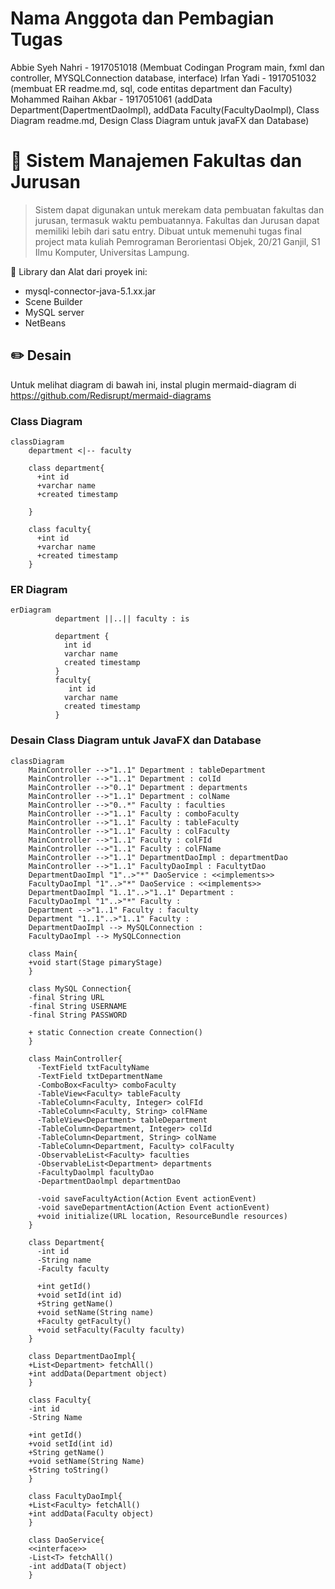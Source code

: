 # Nama Anggota dan Pembagian Tugas
Abbie Syeh Nahri - 1917051018 (Membuat Codingan Program main, fxml dan controller, MYSQLConnection database, interface)
Irfan Yadi - 1917051032 (membuat ER readme.md, sql, code entitas department dan Faculty)
Mohammed Raihan Akbar - 1917051061 (addData Department(DapertmentDaoImpl), addData Faculty(FacultyDaoImpl), Class Diagram readme.md, Design Class Diagram untuk javaFX dan Database)


# 🏫 Sistem Manajemen Fakultas dan Jurusan
> Sistem dapat digunakan untuk merekam data pembuatan fakultas dan jurusan, termasuk waktu pembuatannya.
> Fakultas dan Jurusan dapat memiliki lebih dari satu entry.
Dibuat untuk memenuhi tugas final project mata kuliah Pemrograman Berorientasi Objek, 20/21 Ganjil, S1 Ilmu Komputer, Universitas Lampung. 

🧰 Library dan Alat dari proyek ini:
- mysql-connector-java-5.1.xx.jar
- Scene Builder
- MySQL server
- NetBeans

## ✏️ Desain
Untuk melihat diagram di bawah ini, instal plugin mermaid-diagram di https://github.com/Redisrupt/mermaid-diagrams

### Class Diagram
```mermaid
classDiagram
    department <|-- faculty
    
    class department{
      +int id
      +varchar name
      +created timestamp
      
    }
    
    class faculty{
      +int id
      +varchar name
      +created timestamp
    }
```

### ER Diagram
```mermaid
erDiagram
          department ||..|| faculty : is
         
          department {
            int id
            varchar name
            created timestamp
          }
          faculty{
             int id
            varchar name
            created timestamp
          }
```

### Desain Class Diagram untuk JavaFX dan Database
```mermaid
classDiagram
    MainController -->"1..1" Department : tableDepartment
    MainController -->"1..1" Department : colId
    MainController -->"0..1" Department : departments
    MainController -->"1..1" Department : colName
    MainController -->"0..*" Faculty : faculties
    MainController -->"1..1" Faculty : comboFaculty
    MainController -->"1..1" Faculty : tableFaculty
    MainController -->"1..1" Faculty : colFaculty
    MainController -->"1..1" Faculty : colFId
    MainController -->"1..1" Faculty : colFName
    MainController -->"1..1" DepartmentDaoImpl : departmentDao
    MainController -->"1..1" FacultyDaoImpl : FacultytDao
    DepartmentDaoImpl "1"..>"*" DaoService : <<implements>>
    FacultyDaoImpl "1"..>"*" DaoService : <<implements>>
    DepartmentDaoImpl "1..1"..>"1..1" Department : 
    FacultyDaoImpl "1"..>"*" Faculty : 
    Department -->"1..1" Faculty : faculty 
    Department "1..1"..>"1..1" Faculty : 
    DepartmentDaoImpl --> MySQLConnection : 
    FacultyDaoImpl --> MySQLConnection
    
    class Main{
    +void start(Stage pimaryStage)
    }

    class MySQL Connection{
    -final String URL
    -final String USERNAME
    -final String PASSWORD
    
    + static Connection create Connection()
    }

    class MainController{
      -TextField txtFacultyName
      -TextField txtDepartmentName
      -ComboBox<Faculty> comboFaculty
      -TableView<Faculty> tableFaculty
      -TableColumn<Faculty, Integer> colFId
      -TableColumn<Faculty, String> colFName
      -TableView<Department> tableDepartment
      -TableColumn<Department, Integer> colId
      -TableColumn<Department, String> colName
      -TableColumn<Department, Faculty> colFaculty
      -ObservableList<Faculty> faculties
      -ObservableList<Department> departments
      -FacultyDaolmpl facultyDao
      -DepartmentDaolmpl departmentDao

      -void saveFacultyAction(Action Event actionEvent)
      -void saveDepartmentAction(Action Event actionEvent)
      +void initialize(URL location, ResourceBundle resources)
    }
   
    class Department{
      -int id
      -String name
      -Faculty faculty

      +int getId()
      +void setId(int id)
      +String getName()
      +void setName(String name)
      +Faculty getFaculty()
      +void setFaculty(Faculty faculty)
    }

    class DepartmentDaoImpl{
    +List<Department> fetchAll()
    +int addData(Department object)
    }

    class Faculty{
    -int id
    -String Name

    +int getId()
    +void setId(int id)
    +String getName()
    +void setName(String Name)
    +String toString()
    }

    class FacultyDaoImpl{
    +List<Faculty> fetchAll()
    +int addData(Faculty object)
    }

    class DaoService{
    <<interface>>
    -List<T> fetchAll()
    -int addData(T object)
    }

    
```

